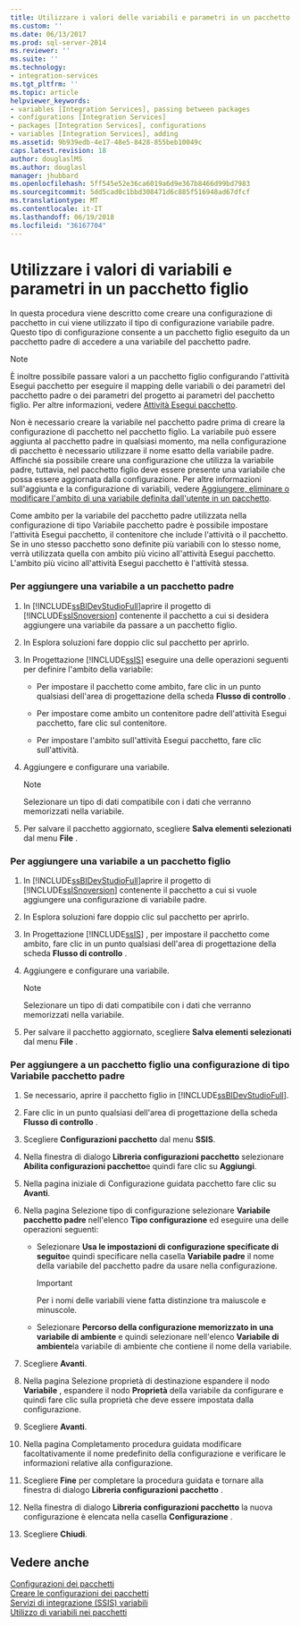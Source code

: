 ```yaml
---
title: Utilizzare i valori delle variabili e parametri in un pacchetto figlio | Documenti Microsoft
ms.custom: ''
ms.date: 06/13/2017
ms.prod: sql-server-2014
ms.reviewer: ''
ms.suite: ''
ms.technology:
- integration-services
ms.tgt_pltfrm: ''
ms.topic: article
helpviewer_keywords:
- variables [Integration Services], passing between packages
- configurations [Integration Services]
- packages [Integration Services], configurations
- variables [Integration Services], adding
ms.assetid: 9b939edb-4e17-48e5-8428-855beb10049c
caps.latest.revision: 18
author: douglaslMS
ms.author: douglasl
manager: jhubbard
ms.openlocfilehash: 5ff545e52e36ca6019a6d9e367b8466d99bd7983
ms.sourcegitcommit: 5dd5cad0c1bbd308471d6c885f516948ad67dfcf
ms.translationtype: MT
ms.contentlocale: it-IT
ms.lasthandoff: 06/19/2018
ms.locfileid: "36167704"
---
```

# <a name="use-the-values-of-variables-and-parameters-in-a-child-package"></a>Utilizzare i valori di variabili e parametri in un pacchetto figlio
  In questa procedura viene descritto come creare una configurazione di pacchetto in cui viene utilizzato il tipo di configurazione variabile padre. Questo tipo di configurazione consente a un pacchetto figlio eseguito da un pacchetto padre di accedere a una variabile del pacchetto padre.  
  
> [!NOTE]  
>  È inoltre possibile passare valori a un pacchetto figlio configurando l'attività Esegui pacchetto per eseguire il mapping delle variabili o dei parametri del pacchetto padre o dei parametri del progetto ai parametri del pacchetto figlio. Per altre informazioni, vedere [Attività Esegui pacchetto](control-flow/execute-package-task.md).  
  
 Non è necessario creare la variabile nel pacchetto padre prima di creare la configurazione di pacchetto nel pacchetto figlio. La variabile può essere aggiunta al pacchetto padre in qualsiasi momento, ma nella configurazione di pacchetto è necessario utilizzare il nome esatto della variabile padre. Affinché sia possibile creare una configurazione che utilizza la variabile padre, tuttavia, nel pacchetto figlio deve essere presente una variabile che possa essere aggiornata dalla configurazione. Per altre informazioni sull'aggiunta e la configurazione di variabili, vedere [Aggiungere, eliminare o modificare l'ambito di una variabile definita dall'utente in un pacchetto](../../2014/integration-services/add-delete-change-scope-of-user-defined-variable-in-a-package.md).  
  
 Come ambito per la variabile del pacchetto padre utilizzata nella configurazione di tipo Variabile pacchetto padre è possibile impostare l'attività Esegui pacchetto, il contenitore che include l'attività o il pacchetto. Se in uno stesso pacchetto sono definite più variabili con lo stesso nome, verrà utilizzata quella con ambito più vicino all'attività Esegui pacchetto. L'ambito più vicino all'attività Esegui pacchetto è l'attività stessa.  
  
### <a name="to-add-a-variable-to-a-parent-package"></a>Per aggiungere una variabile a un pacchetto padre  
  
1.  In [!INCLUDE[ssBIDevStudioFull](../includes/ssbidevstudiofull-md.md)]aprire il progetto di [!INCLUDE[ssISnoversion](../includes/ssisnoversion-md.md)] contenente il pacchetto a cui si desidera aggiungere una variabile da passare a un pacchetto figlio.  
  
2.  In Esplora soluzioni fare doppio clic sul pacchetto per aprirlo.  
  
3.  In Progettazione [!INCLUDE[ssIS](../includes/ssis-md.md)] eseguire una delle operazioni seguenti per definire l'ambito della variabile:  
  
    -   Per impostare il pacchetto come ambito, fare clic in un punto qualsiasi dell'area di progettazione della scheda **Flusso di controllo** .  
  
    -   Per impostare come ambito un contenitore padre dell'attività Esegui pacchetto, fare clic sul contenitore.  
  
    -   Per impostare l'ambito sull'attività Esegui pacchetto, fare clic sull'attività.  
  
4.  Aggiungere e configurare una variabile.  
  
    > [!NOTE]  
    >  Selezionare un tipo di dati compatibile con i dati che verranno memorizzati nella variabile.  
  
5.  Per salvare il pacchetto aggiornato, scegliere **Salva elementi selezionati** dal menu **File** .  
  
### <a name="to-add-a-variable-to-a-child-package"></a>Per aggiungere una variabile a un pacchetto figlio  
  
1.  In [!INCLUDE[ssBIDevStudioFull](../includes/ssbidevstudiofull-md.md)]aprire il progetto di [!INCLUDE[ssISnoversion](../includes/ssisnoversion-md.md)] contenente il pacchetto a cui si vuole aggiungere una configurazione di variabile padre.  
  
2.  In Esplora soluzioni fare doppio clic sul pacchetto per aprirlo.  
  
3.  In Progettazione [!INCLUDE[ssIS](../includes/ssis-md.md)] , per impostare il pacchetto come ambito, fare clic in un punto qualsiasi dell'area di progettazione della scheda **Flusso di controllo** .  
  
4.  Aggiungere e configurare una variabile.  
  
    > [!NOTE]  
    >  Selezionare un tipo di dati compatibile con i dati che verranno memorizzati nella variabile.  
  
5.  Per salvare il pacchetto aggiornato, scegliere **Salva elementi selezionati** dal menu **File** .  
  
### <a name="to-add-a-parent-package-configuration-to-a-child-package"></a>Per aggiungere a un pacchetto figlio una configurazione di tipo Variabile pacchetto padre  
  
1.  Se necessario, aprire il pacchetto figlio in [!INCLUDE[ssBIDevStudioFull](../includes/ssbidevstudiofull-md.md)].  
  
2.  Fare clic in un punto qualsiasi dell'area di progettazione della scheda **Flusso di controllo** .  
  
3.  Scegliere **Configurazioni pacchetto** dal menu **SSIS**.  
  
4.  Nella finestra di dialogo **Libreria configurazioni pacchetto** selezionare **Abilita configurazioni pacchetto**e quindi fare clic su **Aggiungi**.  
  
5.  Nella pagina iniziale di Configurazione guidata pacchetto fare clic su **Avanti**.  
  
6.  Nella pagina Selezione tipo di configurazione selezionare **Variabile pacchetto padre** nell'elenco **Tipo configurazione** ed eseguire una delle operazioni seguenti:  
  
    -   Selezionare **Usa le impostazioni di configurazione specificate di seguito**e quindi specificare nella casella **Variabile padre** il nome della variabile del pacchetto padre da usare nella configurazione.  
  
        > [!IMPORTANT]  
        >  Per i nomi delle variabili viene fatta distinzione tra maiuscole e minuscole.  
  
    -   Selezionare **Percorso della configurazione memorizzato in una variabile di ambiente** e quindi selezionare nell'elenco **Variabile di ambiente**la variabile di ambiente che contiene il nome della variabile.  
  
7.  Scegliere **Avanti**.  
  
8.  Nella pagina Selezione proprietà di destinazione espandere il nodo **Variabile** , espandere il nodo **Proprietà** della variabile da configurare e quindi fare clic sulla proprietà che deve essere impostata dalla configurazione.  
  
9. Scegliere **Avanti**.  
  
10. Nella pagina Completamento procedura guidata modificare facoltativamente il nome predefinito della configurazione e verificare le informazioni relative alla configurazione.  
  
11. Scegliere **Fine** per completare la procedura guidata e tornare alla finestra di dialogo **Libreria configurazioni pacchetto** .  
  
12. Nella finestra di dialogo **Libreria configurazioni pacchetto** la nuova configurazione è elencata nella casella **Configurazione** .  
  
13. Scegliere **Chiudi**.  
  
## <a name="see-also"></a>Vedere anche  
 [Configurazioni dei pacchetti](../../2014/integration-services/package-configurations.md)   
 [Creare le configurazioni dei pacchetti](../../2014/integration-services/create-package-configurations.md)   
 [Servizi di integrazione &#40;SSIS&#41; variabili](integration-services-ssis-variables.md)   
 [Utilizzo di variabili nei pacchetti](../../2014/integration-services/use-variables-in-packages.md)  
  
  